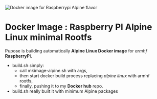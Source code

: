 ![Docker image for Raspberrypi Alpine flavor](https://github.com/itwars/rpi-alpine-rootfs/blob/master/img/docker-raspberrypi.jpg)

# Docker Image : Raspberry PI Alpine Linux minimal Rootfs

Pupose is building automatically **Alpine Linux Docker image** for *armhf* **RaspberryPi**.

- build.sh simply:
	- call mkimage-alpine.sh with args, 
	- then start docker build process replacing *alpine linux* with armhf rootfs, 
	- finally, pushing it to my **Docker hub** repo.
- build.sh really built it with minimum Alpine packages
